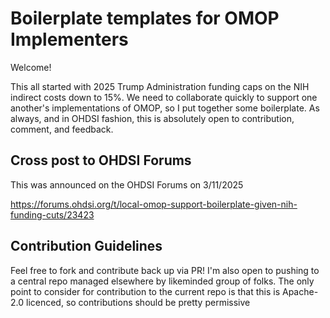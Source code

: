 # Boilerplate templates for OMOP Implementers

Welcome! 

This all started with 2025 Trump Administration funding caps on the NIH indirect costs down to 15%. We need to collaborate quickly to support one another's implementations of OMOP, so I put together some boilerplate. As always, and in OHDSI fashion, this is absolutely open to contribution, comment, and feedback.

## Cross post to OHDSI Forums

This was announced on the OHDSI Forums on 3/11/2025

https://forums.ohdsi.org/t/local-omop-support-boilerplate-given-nih-funding-cuts/23423

## Contribution Guidelines
Feel free to fork and contribute back up via PR! I'm also open to pushing to a central repo managed elsewhere by likeminded group of folks. The only point to consider for contribution to the current repo is that this is Apache-2.0 licenced, so contributions should be pretty permissive
